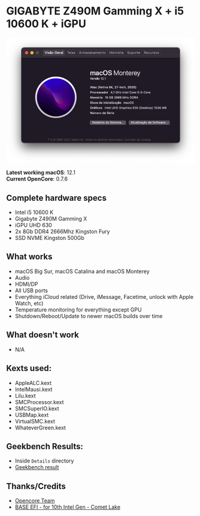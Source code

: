 # GIGABYTE Z490M Gamming X + i5 10600 K + iGPU

![About This Mac - General](https://raw.githubusercontent.com/marcos-queiroz/GIGABYTE-Z490M-Gamming-X-i5-10600K-UHD-630-ONLY/main/Details/about.png)

**Latest working macOS**: 12.1
<br>
**Current OpenCore**: 0.7.6

## Complete hardware specs

- Intel i5 10600 K
- Gigabyte Z490M Gamming X
- iGPU UHD 630
- 2x 8Gb DDR4 2666Mhz Kingston Fury
- SSD NVME Kingston 500Gb

## What works

- macOS Big Sur, macOS Catalina and macOS Monterey
- Audio
- HDMI/DP
- All USB ports
- Everything iCloud related (Drive, iMessage, Facetime, unlock with Apple Watch, etc)
- Temperature monitoring for everything except GPU
- Shutdown/Reboot/Update to newer macOS builds over time

## What doesn't work

- N/A

## Kexts used:

- AppleALC.kext
- IntelMausi.kext
- Lilu.kext
- SMCProcessor.kext
- SMCSuperIO.kext
- USBMap.kext
- VirtualSMC.kext
- WhateverGreen.kext

## Geekbench Results:

- Inside `Details` directory
- [Geekbench result](https://browser.geekbench.com/v5/cpu/11905286)

## Thanks/Credits

- [Opencore Team](https://dortania.github.io/getting-started/)
- [BASE EFI - for 10th Intel Gen - Comet Lake](https://github.com/luchina-gabriel/BASE-EFI-INTEL-DESKTOP-10THGEN-COMET-LAKE)
